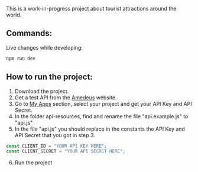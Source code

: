 This is a work-in-progress project about tourist attractions around the world.

## Commands:

Live changes while developing:

```sh
npm run dev
```

## How to run the project:

1. Download the project.
2. Get a test API from the [Amedeus](https://developers.amadeus.com/) website.
3. Go to [My Apps](https://developers.amadeus.com/my-apps) section, select your project and get your API Key and API Secret.
4. In the folder api-resources, find and rename the file "api.example.js" to "api.js"
5. In the file "api.js" you should replace in the constants the API Key and API Secret that you got in step 3.

```javascript
const CLIENT_ID = "YOUR API KEY HERE";
const CLIENT_SECRET = "YOUR API SECRET HERE";
```

6. Run the project
